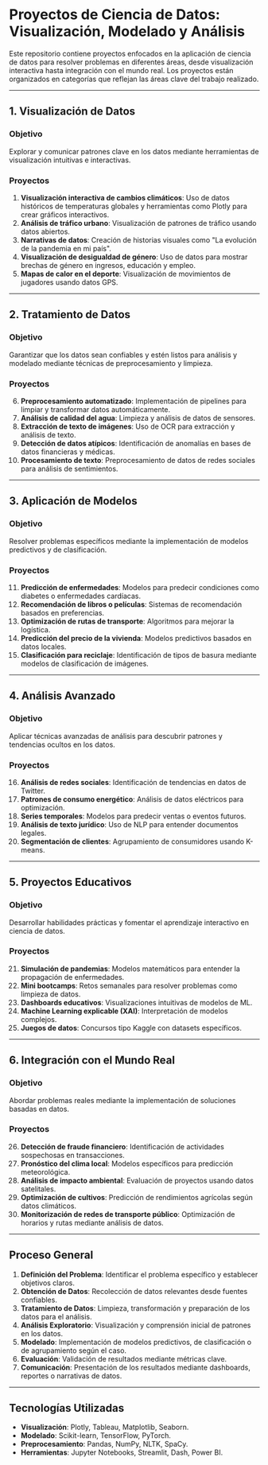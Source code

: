 # Proyectos de Ciencia de Datos: Visualización, Modelado y Análisis

Este repositorio contiene proyectos enfocados en la aplicación de ciencia de datos para resolver problemas en diferentes áreas, desde visualización interactiva hasta integración con el mundo real. Los proyectos están organizados en categorías que reflejan las áreas clave del trabajo realizado.

---

## 1. Visualización de Datos
### Objetivo
Explorar y comunicar patrones clave en los datos mediante herramientas de visualización intuitivas e interactivas.

### Proyectos
1. **Visualización interactiva de cambios climáticos**: Uso de datos históricos de temperaturas globales y herramientas como Plotly para crear gráficos interactivos.
2. **Análisis de tráfico urbano**: Visualización de patrones de tráfico usando datos abiertos.
3. **Narrativas de datos**: Creación de historias visuales como "La evolución de la pandemia en mi país".
4. **Visualización de desigualdad de género**: Uso de datos para mostrar brechas de género en ingresos, educación y empleo.
5. **Mapas de calor en el deporte**: Visualización de movimientos de jugadores usando datos GPS.

---

## 2. Tratamiento de Datos
### Objetivo
Garantizar que los datos sean confiables y estén listos para análisis y modelado mediante técnicas de preprocesamiento y limpieza.

### Proyectos
6. **Preprocesamiento automatizado**: Implementación de pipelines para limpiar y transformar datos automáticamente.
7. **Análisis de calidad del agua**: Limpieza y análisis de datos de sensores.
8. **Extracción de texto de imágenes**: Uso de OCR para extracción y análisis de texto.
9. **Detección de datos atípicos**: Identificación de anomalías en bases de datos financieras y médicas.
10. **Procesamiento de texto**: Preprocesamiento de datos de redes sociales para análisis de sentimientos.

---

## 3. Aplicación de Modelos
### Objetivo
Resolver problemas específicos mediante la implementación de modelos predictivos y de clasificación.

### Proyectos
11. **Predicción de enfermedades**: Modelos para predecir condiciones como diabetes o enfermedades cardíacas.
12. **Recomendación de libros o películas**: Sistemas de recomendación basados en preferencias.
13. **Optimización de rutas de transporte**: Algoritmos para mejorar la logística.
14. **Predicción del precio de la vivienda**: Modelos predictivos basados en datos locales.
15. **Clasificación para reciclaje**: Identificación de tipos de basura mediante modelos de clasificación de imágenes.

---

## 4. Análisis Avanzado
### Objetivo
Aplicar técnicas avanzadas de análisis para descubrir patrones y tendencias ocultos en los datos.

### Proyectos
16. **Análisis de redes sociales**: Identificación de tendencias en datos de Twitter.
17. **Patrones de consumo energético**: Análisis de datos eléctricos para optimización.
18. **Series temporales**: Modelos para predecir ventas o eventos futuros.
19. **Análisis de texto jurídico**: Uso de NLP para entender documentos legales.
20. **Segmentación de clientes**: Agrupamiento de consumidores usando K-means.

---

## 5. Proyectos Educativos
### Objetivo
Desarrollar habilidades prácticas y fomentar el aprendizaje interactivo en ciencia de datos.

### Proyectos
21. **Simulación de pandemias**: Modelos matemáticos para entender la propagación de enfermedades.
22. **Mini bootcamps**: Retos semanales para resolver problemas como limpieza de datos.
23. **Dashboards educativos**: Visualizaciones intuitivas de modelos de ML.
24. **Machine Learning explicable (XAI)**: Interpretación de modelos complejos.
25. **Juegos de datos**: Concursos tipo Kaggle con datasets específicos.

---

## 6. Integración con el Mundo Real
### Objetivo
Abordar problemas reales mediante la implementación de soluciones basadas en datos.

### Proyectos
26. **Detección de fraude financiero**: Identificación de actividades sospechosas en transacciones.
27. **Pronóstico del clima local**: Modelos específicos para predicción meteorológica.
28. **Análisis de impacto ambiental**: Evaluación de proyectos usando datos satelitales.
29. **Optimización de cultivos**: Predicción de rendimientos agrícolas según datos climáticos.
30. **Monitorización de redes de transporte público**: Optimización de horarios y rutas mediante análisis de datos.

---

## Proceso General

1. **Definición del Problema**: Identificar el problema específico y establecer objetivos claros.
2. **Obtención de Datos**: Recolección de datos relevantes desde fuentes confiables.
3. **Tratamiento de Datos**: Limpieza, transformación y preparación de los datos para el análisis.
4. **Análisis Exploratorio**: Visualización y comprensión inicial de patrones en los datos.
5. **Modelado**: Implementación de modelos predictivos, de clasificación o de agrupamiento según el caso.
6. **Evaluación**: Validación de resultados mediante métricas clave.
7. **Comunicación**: Presentación de los resultados mediante dashboards, reportes o narrativas de datos.

---

## Tecnologías Utilizadas
- **Visualización**: Plotly, Tableau, Matplotlib, Seaborn.
- **Modelado**: Scikit-learn, TensorFlow, PyTorch.
- **Preprocesamiento**: Pandas, NumPy, NLTK, SpaCy.
- **Herramientas**: Jupyter Notebooks, Streamlit, Dash, Power BI.


